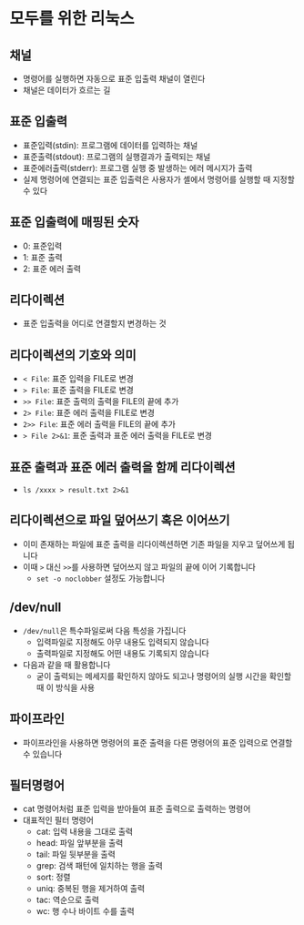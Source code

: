 # 모두를 위한 리눅스

## 채널

- 명령어를 실행하면 자동으로 표준 입출력 채널이 열린다
- 채널은 데이터가 흐르는 길

## 표준 입출력

- 표준입력(stdin): 프로그램에 데이터를 입력하는 채널
- 표준출력(stdout): 프로그램의 실행결과가 출력되는 채널
- 표준에러출력(stderr): 프로그램 실행 중 발생하는 에러 메시지가 출력
- 실제 명령어에 연결되는 표준 입출력은 사용자가 셸에서 명령어를 실행할 때 지정할 수 있다

## 표준 입출력에 매핑된 숫자

- 0: 표준입력
- 1: 표준 출력
- 2: 표준 에러 출력

## 리다이렉션

- 표준 입출력을 어디로 연결할지 변경하는 것

## 리다이렉션의 기호와 의미

- `< File`: 표준 입력을 FILE로 변경
- `> File`: 표준 출력을 FILE로 변경
- `>> File`: 표준 출력의 출력을 FILE의 끝에 추가
- `2> File`: 표준 에러 출력을 FILE로 변경
- `2>> File`: 표준 에러 출력을 FILE의 끝에 추가
- `> File 2>&1`: 표준 출력과 표준 에러 출력을 FILE로 변경

## 표준 출력과 표준 에러 출력을 함께 리다이렉션

- `ls /xxxx > result.txt 2>&1`

## 리다이렉션으로 파일 덮어쓰기 혹은 이어쓰기

- 이미 존재하는 파일에 표준 출력을 리다이렉션하면 기존 파일을 지우고 덮어쓰게 됩니다
- 이때 `>` 대신 `>>`를 사용하면 덮어쓰지 않고 파일의 끝에 이어 기록합니다
  - `set -o noclobber` 설정도 가능합니다

## /dev/null

- `/dev/null`은 특수파일로써 다음 특성을 가집니다
  - 입력파일로 지정해도 아무 내용도 입력되지 않습니다
  - 출력파일로 지정해도 어떤 내용도 기록되지 않습니다
- 다음과 같을 때 활용합니다
  - 굳이 출력되는 메세지를 확인하지 않아도 되고나 명령어의 실행 시간을 확인할 때 이 방식을 사용

## 파이프라인

- 파이프라인을 사용하면 명령어의 표준 출력을 다른 명령어의 표준 입력으로 연결할 수 있습니다

## 필터명령어

- cat 명령어처럼 표준 입력을 받아들여 표준 출력으로 출력하는 명령어
- 대표적인 필터 명령어
  - cat: 입력 내용을 그대로 출력
  - head: 파일 앞부분을 출력
  - tail: 파일 뒷부분을 출력
  - grep: 검색 패턴에 일치하는 행을 출력
  - sort: 정렬
  - uniq: 중복된 행을 제거하여 출력
  - tac: 역순으로 출력
  - wc: 행 수나 바이트 수를 출력
